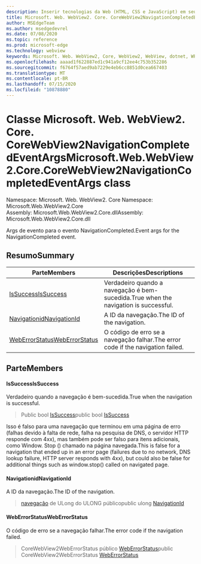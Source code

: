 ```yaml
---
description: Inserir tecnologias da Web (HTML, CSS e JavaScript) em seus aplicativos nativos com o controle WebView2 do Microsoft Edge
title: Microsoft. Web. WebView2. Core. CoreWebView2NavigationCompletedEventArgs
author: MSEdgeTeam
ms.author: msedgedevrel
ms.date: 07/08/2020
ms.topic: reference
ms.prod: microsoft-edge
ms.technology: webview
keywords: Microsoft. Web. WebView2, Core, WebView2, WebView, dotnet, WPF, WinForms, app, Edge, CoreWebView2, CoreWebView2Controller, controle do navegador, Edge HTML, Microsoft. Web. WebView2. Core. CoreWebView2NavigationCompletedEventArgs
ms.openlocfilehash: aaaad1f622887ed1c941a9cf12ee4c753b352286
ms.sourcegitcommit: f6764f57aed9ab7229e4eb6cc8851d0cea667403
ms.translationtype: MT
ms.contentlocale: pt-BR
ms.lasthandoff: 07/15/2020
ms.locfileid: "10878880"
---
```

# <span data-ttu-id="e8099-104">Classe Microsoft. Web. WebView2. Core. CoreWebView2NavigationCompletedEventArgs</span><span class="sxs-lookup"><span data-stu-id="e8099-104">Microsoft.Web.WebView2.Core.CoreWebView2NavigationCompletedEventArgs class</span></span> 

<span data-ttu-id="e8099-105">Namespace: Microsoft. Web. WebView2. Core </span><span class="sxs-lookup"><span data-stu-id="e8099-105">Namespace: Microsoft.Web.WebView2.Core</span></span>\
<span data-ttu-id="e8099-106">Assembly: Microsoft.Web.WebView2.Core.dll</span><span class="sxs-lookup"><span data-stu-id="e8099-106">Assembly: Microsoft.Web.WebView2.Core.dll</span></span>

<span data-ttu-id="e8099-107">Args de evento para o evento NavigationCompleted.</span><span class="sxs-lookup"><span data-stu-id="e8099-107">Event args for the NavigationCompleted event.</span></span>

## <span data-ttu-id="e8099-108">Resumo</span><span class="sxs-lookup"><span data-stu-id="e8099-108">Summary</span></span>

 <span data-ttu-id="e8099-109">Parte</span><span class="sxs-lookup"><span data-stu-id="e8099-109">Members</span></span>                        | <span data-ttu-id="e8099-110">Descrições</span><span class="sxs-lookup"><span data-stu-id="e8099-110">Descriptions</span></span>
--------------------------------|---------------------------------------------
[<span data-ttu-id="e8099-111">IsSuccess</span><span class="sxs-lookup"><span data-stu-id="e8099-111">IsSuccess</span></span>](#issuccess) | <span data-ttu-id="e8099-112">Verdadeiro quando a navegação é bem-sucedida.</span><span class="sxs-lookup"><span data-stu-id="e8099-112">True when the navigation is successful.</span></span>
[<span data-ttu-id="e8099-113">Navigationid</span><span class="sxs-lookup"><span data-stu-id="e8099-113">NavigationId</span></span>](#navigationid) | <span data-ttu-id="e8099-114">A ID da navegação.</span><span class="sxs-lookup"><span data-stu-id="e8099-114">The ID of the navigation.</span></span>
[<span data-ttu-id="e8099-115">WebErrorStatus</span><span class="sxs-lookup"><span data-stu-id="e8099-115">WebErrorStatus</span></span>](#weberrorstatus) | <span data-ttu-id="e8099-116">O código de erro se a navegação falhar.</span><span class="sxs-lookup"><span data-stu-id="e8099-116">The error code if the navigation failed.</span></span>

## <span data-ttu-id="e8099-117">Parte</span><span class="sxs-lookup"><span data-stu-id="e8099-117">Members</span></span>

#### <span data-ttu-id="e8099-118">IsSuccess</span><span class="sxs-lookup"><span data-stu-id="e8099-118">IsSuccess</span></span> 

<span data-ttu-id="e8099-119">Verdadeiro quando a navegação é bem-sucedida.</span><span class="sxs-lookup"><span data-stu-id="e8099-119">True when the navigation is successful.</span></span>

> <span data-ttu-id="e8099-120">Public bool [IsSuccess](#issuccess)</span><span class="sxs-lookup"><span data-stu-id="e8099-120">public bool [IsSuccess](#issuccess)</span></span>

<span data-ttu-id="e8099-121">Isso é falso para uma navegação que terminou em uma página de erro (falhas devido à falta de rede, falha na pesquisa de DNS, o servidor HTTP responde com 4xx), mas também pode ser falso para itens adicionais, como Window. Stop () chamado na página navegada.</span><span class="sxs-lookup"><span data-stu-id="e8099-121">This is false for a navigation that ended up in an error page (failures due to no network, DNS lookup failure, HTTP server responds with 4xx), but could also be false for additional things such as window.stop() called on navigated page.</span></span>

#### <span data-ttu-id="e8099-122">Navigationid</span><span class="sxs-lookup"><span data-stu-id="e8099-122">NavigationId</span></span> 

<span data-ttu-id="e8099-123">A ID da navegação.</span><span class="sxs-lookup"><span data-stu-id="e8099-123">The ID of the navigation.</span></span>

> <span data-ttu-id="e8099-124">[navegação](#navigationid) de ULong do ULONG público</span><span class="sxs-lookup"><span data-stu-id="e8099-124">public ulong [NavigationId](#navigationid)</span></span>

#### <span data-ttu-id="e8099-125">WebErrorStatus</span><span class="sxs-lookup"><span data-stu-id="e8099-125">WebErrorStatus</span></span> 

<span data-ttu-id="e8099-126">O código de erro se a navegação falhar.</span><span class="sxs-lookup"><span data-stu-id="e8099-126">The error code if the navigation failed.</span></span>

> <span data-ttu-id="e8099-127">CoreWebView2WebErrorStatus público [WebErrorStatus](#weberrorstatus)</span><span class="sxs-lookup"><span data-stu-id="e8099-127">public CoreWebView2WebErrorStatus [WebErrorStatus](#weberrorstatus)</span></span>

